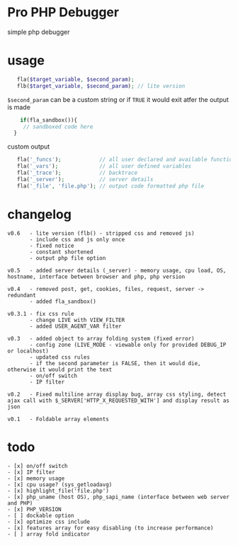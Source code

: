 Pro PHP Debugger
=========

simple php debugger

usage
=========

 ```php
    fla($target_variable, $second_param);
    flb($target_variable, $second_param); // lite version
```
`$second_param` can be a custom string or if `TRUE` it would exit atfer the output is made
```php
    if(fla_sandbox()){
     // sandboxed code here
  }
```


 custom output
 
 ```php
    fla('_funcs');		      // all user declared and available functions
    fla('_vars');		      // all user defined variables
    fla('_trace');            // backtrace
    fla('_server');   	      // server details
    fla('_file', 'file.php'); // output code formatted php file
```

changelog
=========

    v0.6   - lite version (flb() - stripped css and removed js)
           - include css and js only once
           - fixed notice
           - constant shortened
           - output php file option
           
    v0.5   - added server details (_server) - memory usage, cpu load, OS, hostname, interface between browser and php, php version
    
    v0.4   - removed post, get, cookies, files, request, server -> redundant
           - added fla_sandbox() 
           
    v0.3.1 - fix css rule
           - change LIVE with VIEW_FILTER
           - added USER_AGENT_VAR filter 
           
    v0.3   - added object to array folding system (fixed error)
           - config zone (LIVE_MODE - viewable only for provided DEBUG_IP or localhost)
           - updated css rules
           - if the second parameter is FALSE, then it would die, otherwise it would print the text
           - on/off switch
           - IP filter
           
    v0.2   - Fixed multiline array display bug, array css styling, detect ajax call with $_SERVER['HTTP_X_REQUESTED_WITH'] and display result as json
    
    v0.1   - Foldable array elements

todo
=========
    - [x] on/off switch
    - [x] IP filter
    - [x] memory usage
    - [x] cpu usage? (sys_getloadavg)
    - [x] highlight_file('file.php')
    - [x] php_uname (host OS), php_sapi_name (interface between web server and PHP)
    - [x] PHP_VERSION
    - [ ] dockable option
    - [x] optimize css include
    - [x] features array for easy disabling (to increase performance)
    - [ ] array fold indicator
